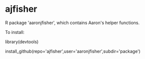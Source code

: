 ajfisher
========

R package 'aaronjfisher', which contains Aaron's helper functions.


To install:

  library(devtools)
  
  install_github(repo='ajfisher',user='aaronjfisher',subdir='package')
  
